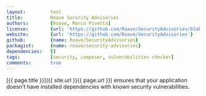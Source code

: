 ```yaml
---
layout:         tool
title:          Roave Security Advisories
authors:        [Roave, Marco Pivetta]
license:        {url: 'https://github.com/Roave/SecurityAdvisories/blob/master/LICENSE', label: 'MIT License'}
website:        {url: 'https://github.com/Roave/SecurityAdvisories'}
github:         {name: Roave/SecurityAdvisories}
packagist:      {name: roave/security-advisories}          
dependencies:   []
tags:           [security, composer, vulnerabilities checker]
comments:       true
---
```


[{{ page.title }}]({{ site.url }}{{ page.url }}) ensures that your application
doesn't have installed dependencies with known security vulnerabilities.

<!--more--> 
